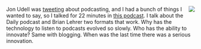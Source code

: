 <img src="http://scripting.com/images/2019/09/27/todd.png" border="0" align="right">Jon Udell was <a href="https://twitter.com/judell/status/1305924441809903617">tweeting</a> about podcasting, and I had a bunch of things I wanted to say, so I talked for 22 minutes in <a href="http://scripting.com/2020/09/15/whyIsPodcastingSoPrimitive.m4a">this podcast</a>. I talk about the Daily podcast and Brian Lehrer two formats that work. Why has the technology to listen to podcasts evolved so slowly. Who has the ability to innovate? Same with blogging. When was the last time there was a serious innovation. 
